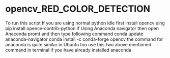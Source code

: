 # opencv_RED_COLOR_DETECTION
To run this script
If you are using normal python idle
first install opencv
uing pip install opencv-contrib-python
if Using Anaconda navigator then open Anaconda promt and then type following command
conda update anaconda-navigator
conda install -c conda-forge opencv
the command for anaconda is quite similar in Ubuntu too use this two above mentioned command in terminal if you have already installed anaconda 
